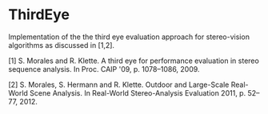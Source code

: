 # ThirdEye
Implementation of the the third eye evaluation approach for stereo-vision 
algorithms as discussed in [1,2].


[1] S. Morales and R. Klette. A third eye for performance evaluation in stereo
sequence analysis. In Proc. CAIP '09, p. 1078–1086, 2009.

[2] S. Morales, S. Hermann and R. Klette. Outdoor and Large-Scale Real-World
Scene Analysis. In Real-World Stereo-Analysis Evaluation 2011, p. 52–77, 2012.
